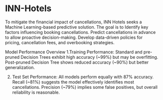 # INN-Hotels
To mitigate the financial impact of cancellations, INN Hotels seeks a Machine Learning-based predictive solution. The goal is to Identify key factors influencing booking cancellations. Predict cancellations in advance to allow proactive decision-making. Develop data-driven policies for pricing, cancellation fees, and overbooking strategies. 

Model Performance Overview
1.Training Performance:
	Standard and pre-pruned Decision Trees exhibit high accuracy (~99%) but may be overfitting.
	Post-pruned Decision Tree shows reduced accuracy (~90%) but better generalization.

2.  Test Set Performance:
All models perform equally with 87% accuracy.
Recall (~81%) suggests the model effectively identifies most cancellations.
Precision (~79%) implies some false positives, but overall reliability is reasonable.
